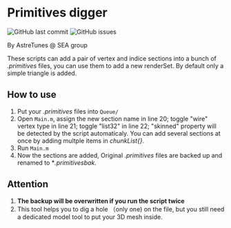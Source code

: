 # Primitives digger

![GitHub last commit](https://img.shields.io/github/last-commit/SEA-group/Primitives-Digger)
![GitHub issues](https://img.shields.io/github/issues-raw/SEA-group/Primitives-Digger)

By AstreTunes @ SEA group

These scripts can add a pair of vertex and indice sections into a bunch of *.primitives* files, you can use them to add a new renderSet. By default only a simple triangle is added.

## How to use
1. Put your *.primitives* files into `Queue/`
2. Open `Main.m`, assign the new section name in line 20; toggle "wire" vertex type in line 21; toggle "list32" in line 22; "skinned" property will be detected by the script automaticaly. You can add several sections at once by adding multple items in *chunkList{}*.
3. Run `Main.m`
4. Now the sections are added, Original *.primitives* files are backed up and renamed to **.primitivesbak*.

## Attention
1. **The backup will be overwritten if you run the script twice**
2. This tool helps you to dig a hole （only one) on the file, but you still need a dedicated model tool to put your 3D mesh inside.